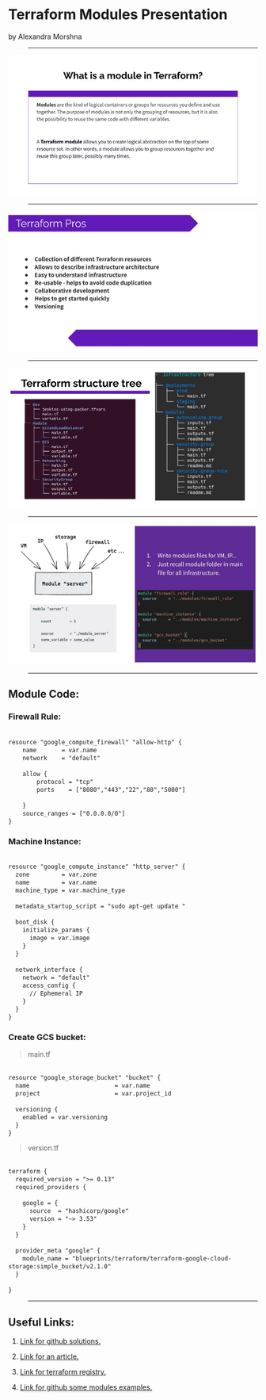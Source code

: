 # Terraform Modules Presentation
by Alexandra Morshna

> -----

![Image](https://github.com/a0morshna/terraform-modules-presentation/blob/main/slides/Terraform-Modules.jpg)

> -----

![Image](https://github.com/a0morshna/terraform-modules-presentation/blob/main/slides/Terraform-Modules1.jpg)

> -----

![Image](https://github.com/a0morshna/terraform-modules-presentation/blob/main/slides/Terraform-Modules2.jpg)

> -----

![Image](https://github.com/a0morshna/terraform-modules-presentation/blob/main/slides/Terraform-Modules3.jpg)

> -----

## Module Code:

### Firewall Rule:

```

resource "google_compute_firewall" "allow-http" {
    name       = var.name
    network    = "default"

    allow {
        protocol = "tcp"
        ports    = ["8080","443","22","80","5000"]

    }
    source_ranges = ["0.0.0.0/0"]
}

```

### Machine Instance:

```

resource "google_compute_instance" "http_server" {
  zone         = var.zone
  name         = var.name
  machine_type = var.machine_type

  metadata_startup_script = "sudo apt-get update "

  boot_disk {
    initialize_params {
      image = var.image
    }
  }

  network_interface {
    network = "default"
    access_config {
      // Ephemeral IP
    }
  }
}

```

### Create GCS bucket:

> main.tf
```

resource "google_storage_bucket" "bucket" {
  name                        = var.name
  project                     = var.project_id

  versioning {
    enabled = var.versioning
  }
}

```

> version.tf
```

terraform {
  required_version = ">= 0.13"
  required_providers {

    google = {
      source  = "hashicorp/google"
      version = "~> 3.53"
    }
  }

  provider_meta "google" {
    module_name = "blueprints/terraform/terraform-google-cloud-storage:simple_bucket/v2.1.0"
  }

}

```

> -----

##  Useful Links: 
1. [Link for github solutions. ](https://github.com/GoogleCloudPlatform/solutions-terraform-cloudbuild-gitops/tree/e6bcec81715f52a9a9c7f547926fe4a05c102268)

2. [Link for an article. ](https://www.freecodecamp.org/news/terraform-modules-explained/)

3. [Link for terraform registry. ](https://registry.terraform.io/namespaces/terraform-google-modules)

4. [Link for github some modules examples. ](https://github.com/terraform-google-modules)

 